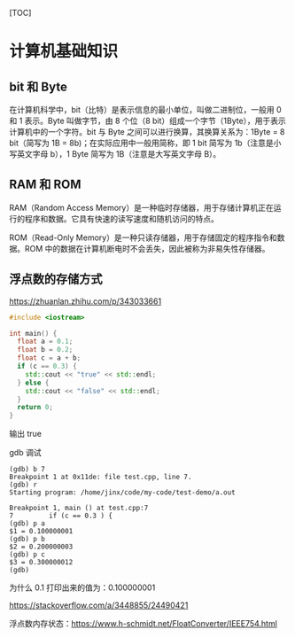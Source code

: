 [TOC]

# 计算机基础知识

## bit 和 Byte

在计算机科学中，bit（比特）是表示信息的最小单位，叫做二进制位，一般用 0 和 1 表示。Byte 叫做字节，由 8 个位（8 bit）组成一个字节（1Byte），用于表示计算机中的一个字符。bit 与 Byte 之间可以进行换算，其换算关系为：1Byte = 8 bit（简写为 1B = 8b)；在实际应用中一般用简称，即 1 bit 简写为 1b（注意是小写英文字母 b），1 Byte 简写为 1B（注意是大写英文字母 B）。

## RAM 和 ROM

RAM（Random Access Memory）是一种临时存储器，用于存储计算机正在运行的程序和数据。它具有快速的读写速度和随机访问的特点。

ROM（Read-Only Memory）是一种只读存储器，用于存储固定的程序指令和数据。ROM 中的数据在计算机断电时不会丢失，因此被称为非易失性存储器。

## 浮点数的存储方式

https://zhuanlan.zhihu.com/p/343033661

```c++
#include <iostream>

int main() {
  float a = 0.1;
  float b = 0.2;
  float c = a + b;
  if (c == 0.3) {
    std::cout << "true" << std::endl;
  } else {
    std::cout << "false" << std::endl;
  }
  return 0;
}

```

输出 true

gdb 调试

```shell
(gdb) b 7
Breakpoint 1 at 0x11de: file test.cpp, line 7.
(gdb) r
Starting program: /home/jinx/code/my-code/test-demo/a.out 

Breakpoint 1, main () at test.cpp:7
7         if (c == 0.3 ) {
(gdb) p a
$1 = 0.100000001
(gdb) p b
$2 = 0.200000003
(gdb) p c
$3 = 0.300000012
(gdb) 
```

为什么 0.1 打印出来的值为：0.100000001

https://stackoverflow.com/a/3448855/24490421

浮点数内存状态：https://www.h-schmidt.net/FloatConverter/IEEE754.html

